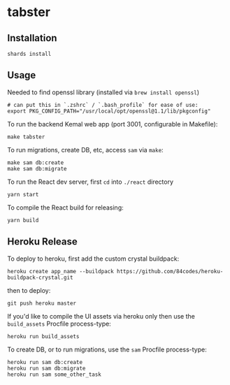 # tabster

## Installation

```
shards install
```

## Usage

Needed to find openssl library (installed via `brew install openssl`)

```
# can put this in `.zshrc` / `.bash_profile` for ease of use:
export PKG_CONFIG_PATH="/usr/local/opt/openssl@1.1/lib/pkgconfig"
```

To run the backend Kemal web app (port 3001, configurable in Makefile):

```
make tabster
```

To run migrations, create DB, etc, access `sam` via `make`:

```
make sam db:create
make sam db:migrate
```

To run the React dev server, first `cd` into `./react` directory

```
yarn start
```

To compile the React build for releasing:

```
yarn build
```

## Heroku Release

To deploy to heroku, first add the custom crystal buildpack:

```
heroku create app_name --buildpack https://github.com/84codes/heroku-buildpack-crystal.git
```

then to deploy:

```
git push heroku master
```

If you'd like to compile the UI assets via heroku only then use the `build_assets` Procfile process-type:

```
heroku run build_assets
```

To create DB, or to run migrations, use the `sam` Procfile process-type:

```
heroku run sam db:create
heroku run sam db:migrate
heroku run sam some_other_task
```
